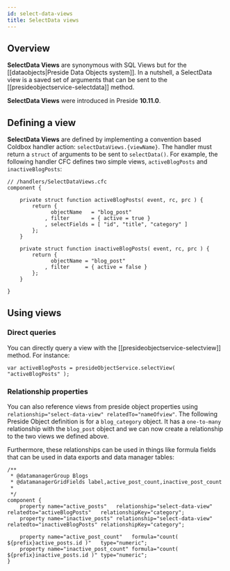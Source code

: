 ```yaml
---
id: select-data-views
title: SelectData views
---
```


## Overview

**SelectData Views** are synonymous with SQL Views but for the [[dataobjects|Preside Data Objects system]]. In a nutshell, a SelectData view is a saved set of arguments that can be sent to the [[presideobjectservice-selectdata]] method.

**SelectData Views** were introduced in Preside **10.11.0**.

## Defining a view

**SelectData Views** are defined by implementing a convention based Coldbox handler action: `selectDataViews.{viewName}`. The handler must return a `struct` of arguments to be sent to `selectData()`. For example, the following handler CFC defines two simple views, `activeBlogPosts` and `inactiveBlogPosts`:

```luceescript
// /handlers/SelectDataViews.cfc
component {

    private struct function activeBlogPosts( event, rc, prc ) {
        return {
              objectName   = "blog_post"
            , filter       = { active = true }
            , selectFields = [ "id", "title", "category" ]
        };
    }

    private struct function inactiveBlogPosts( event, rc, prc ) {
        return {
              objectName = "blog_post"
            , filter     = { active = false }
        };
    }

}
```

## Using views

### Direct queries

You can directly query a view with the [[presideobjectservice-selectview]] method. For instance:

```luceescript
var activeBlogPosts = presideObjectService.selectView( "activeBlogPosts" );
```

### Relationship properties

You can also reference views from preside object properties using `relationship="select-data-view" relatedTo="nameOfview"`. The following Preside Object definition is for a `blog_category` object. It has a `one-to-many` relationship with the `blog_post` object and we can now create a relationship to the two views we defined above.

Furthermore, these relationships can be used in things like formula fields that can be used in data exports and data manager tables:


```luceescript
/**
 * @datamanagerGroup Blogs
 * @datamanagerGridFields label,active_post_count,inactive_post_count
 *
 */
component {
    property name="active_posts"   relationship="select-data-view" relatedto="activeBlogPosts"   relationshipKey="category";
    property name="inactive_posts" relationship="select-data-view" relatedto="inactiveBlogPosts" relationshipKey="category";

    property name="active_post_count"   formula="count( ${prefix}active_posts.id )"   type="numeric";
    property name="inactive_post_count" formula="count( ${prefix}inactive_posts.id )" type="numeric";
}
```

